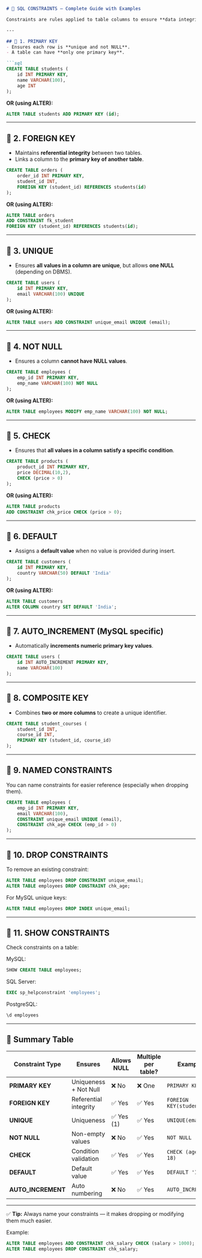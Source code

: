 
````markdown
# 📘 SQL CONSTRAINTS – Complete Guide with Examples

Constraints are rules applied to table columns to ensure **data integrity, validity, and accuracy** in the database.

---

## 🔹 1. PRIMARY KEY
- Ensures each row is **unique and not NULL**.  
- A table can have **only one primary key**.

```sql
CREATE TABLE students (
    id INT PRIMARY KEY,
    name VARCHAR(100),
    age INT
);
````

**OR (using ALTER):**

```sql
ALTER TABLE students ADD PRIMARY KEY (id);
```

---

## 🔹 2. FOREIGN KEY

* Maintains **referential integrity** between two tables.
* Links a column to the **primary key of another table**.

```sql
CREATE TABLE orders (
    order_id INT PRIMARY KEY,
    student_id INT,
    FOREIGN KEY (student_id) REFERENCES students(id)
);
```

**OR (using ALTER):**

```sql
ALTER TABLE orders
ADD CONSTRAINT fk_student
FOREIGN KEY (student_id) REFERENCES students(id);
```

---

## 🔹 3. UNIQUE

* Ensures **all values in a column are unique**, but allows **one NULL** (depending on DBMS).

```sql
CREATE TABLE users (
    id INT PRIMARY KEY,
    email VARCHAR(100) UNIQUE
);
```

**OR (using ALTER):**

```sql
ALTER TABLE users ADD CONSTRAINT unique_email UNIQUE (email);
```

---

## 🔹 4. NOT NULL

* Ensures a column **cannot have NULL values**.

```sql
CREATE TABLE employees (
    emp_id INT PRIMARY KEY,
    emp_name VARCHAR(100) NOT NULL
);
```

**OR (using ALTER):**

```sql
ALTER TABLE employees MODIFY emp_name VARCHAR(100) NOT NULL;
```

---

## 🔹 5. CHECK

* Ensures that **all values in a column satisfy a specific condition**.

```sql
CREATE TABLE products (
    product_id INT PRIMARY KEY,
    price DECIMAL(10,2),
    CHECK (price > 0)
);
```

**OR (using ALTER):**

```sql
ALTER TABLE products
ADD CONSTRAINT chk_price CHECK (price > 0);
```

---

## 🔹 6. DEFAULT

* Assigns a **default value** when no value is provided during insert.

```sql
CREATE TABLE customers (
    id INT PRIMARY KEY,
    country VARCHAR(50) DEFAULT 'India'
);
```

**OR (using ALTER):**

```sql
ALTER TABLE customers
ALTER COLUMN country SET DEFAULT 'India';
```

---

## 🔹 7. AUTO_INCREMENT (MySQL specific)

* Automatically **increments numeric primary key values**.

```sql
CREATE TABLE users (
    id INT AUTO_INCREMENT PRIMARY KEY,
    name VARCHAR(100)
);
```

---

## 🔹 8. COMPOSITE KEY

* Combines **two or more columns** to create a unique identifier.

```sql
CREATE TABLE student_courses (
    student_id INT,
    course_id INT,
    PRIMARY KEY (student_id, course_id)
);
```

---

## 🔹 9. NAMED CONSTRAINTS

You can name constraints for easier reference (especially when dropping them).

```sql
CREATE TABLE employees (
    emp_id INT PRIMARY KEY,
    email VARCHAR(100),
    CONSTRAINT unique_email UNIQUE (email),
    CONSTRAINT chk_age CHECK (emp_id > 0)
);
```

---

## 🔹 10. DROP CONSTRAINTS

To remove an existing constraint:

```sql
ALTER TABLE employees DROP CONSTRAINT unique_email;
ALTER TABLE employees DROP CONSTRAINT chk_age;
```

For MySQL unique keys:

```sql
ALTER TABLE employees DROP INDEX unique_email;
```

---

## 🔹 11. SHOW CONSTRAINTS

Check constraints on a table:

MySQL:

```sql
SHOW CREATE TABLE employees;
```

SQL Server:

```sql
EXEC sp_helpconstraint 'employees';
```

PostgreSQL:

```sql
\d employees
```

---

## 🧭 Summary Table

| Constraint Type    | Ensures               | Allows NULL | Multiple per table? | Example                   |
| ------------------ | --------------------- | ----------- | ------------------- | ------------------------- |
| **PRIMARY KEY**    | Uniqueness + Not Null | ❌ No        | ❌ One               | `PRIMARY KEY(id)`         |
| **FOREIGN KEY**    | Referential integrity | ✅ Yes       | ✅ Yes               | `FOREIGN KEY(student_id)` |
| **UNIQUE**         | Uniqueness            | ✅ Yes (1)   | ✅ Yes               | `UNIQUE(email)`           |
| **NOT NULL**       | Non-empty values      | ❌ No        | ✅ Yes               | `NOT NULL`                |
| **CHECK**          | Condition validation  | ✅ Yes       | ✅ Yes               | `CHECK (age >= 18)`       |
| **DEFAULT**        | Default value         | ✅ Yes       | ✅ Yes               | `DEFAULT 'India'`         |
| **AUTO_INCREMENT** | Auto numbering        | ❌ No        | ✅ Yes               | `AUTO_INCREMENT`          |

---

✅ **Tip:** Always name your constraints — it makes dropping or modifying them much easier.

Example:

```sql
ALTER TABLE employees ADD CONSTRAINT chk_salary CHECK (salary > 1000);
ALTER TABLE employees DROP CONSTRAINT chk_salary;
```

